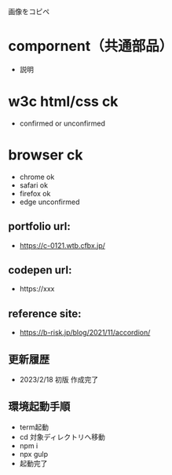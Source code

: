 画像をコピペ

# compornent（共通部品）
- 説明

# w3c html/css ck
- confirmed or unconfirmed

# browser ck
- chrome ok
- safari ok
- firefox ok
- edge unconfirmed

## portfolio url:

- https://c-0121.wtb.cfbx.jp/

## codepen url:
- https://xxx

## reference site:
- https://b-risk.jp/blog/2021/11/accordion/

## 更新履歴

- 2023/2/18 初版 作成完了

## 環境起動手順
- term起動
- cd 対象ディレクトリへ移動
- npm i
- npx gulp
- 起動完了

